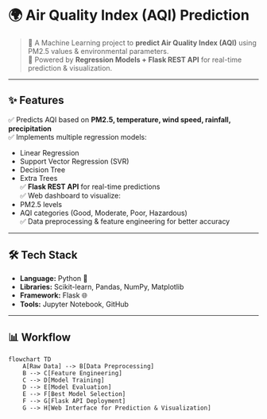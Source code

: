 # 🌍 Air Quality Index (AQI) Prediction  

> 🚀 A Machine Learning project to **predict Air Quality Index (AQI)** using PM2.5 values & environmental parameters.  
> 🧠 Powered by **Regression Models + Flask REST API** for real-time prediction & visualization.  

---

## ✨ Features  

✅ Predicts AQI based on **PM2.5, temperature, wind speed, rainfall, precipitation**  
✅ Implements multiple regression models:  
   - Linear Regression  
   - Support Vector Regression (SVR)  
   - Decision Tree  
   - Extra Trees  
✅ **Flask REST API** for real-time predictions  
✅ Web dashboard to visualize:  
   - PM2.5 levels  
   - AQI categories (Good, Moderate, Poor, Hazardous)  
✅ Data preprocessing & feature engineering for better accuracy  

---

## 🛠️ Tech Stack  

- **Language:** Python 🐍  
- **Libraries:** Scikit-learn, Pandas, NumPy, Matplotlib  
- **Framework:** Flask 🌐  
- **Tools:** Jupyter Notebook, GitHub  

---

## 📊 Workflow  

```mermaid
flowchart TD
    A[Raw Data] --> B[Data Preprocessing]
    B --> C[Feature Engineering]
    C --> D[Model Training]
    D --> E[Model Evaluation]
    E --> F[Best Model Selection]
    F --> G[Flask API Deployment]
    G --> H[Web Interface for Prediction & Visualization]
